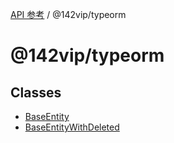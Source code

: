 [API 参考](../../index.md) / @142vip/typeorm

# @142vip/typeorm

## Classes

- [BaseEntity](classes/BaseEntity.md)
- [BaseEntityWithDeleted](classes/BaseEntityWithDeleted.md)
